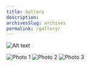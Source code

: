 ```yaml
---
title: Gallery
description: 
archivesSlug: archives
permalink: /gallery/
---
```


![Alt text](/site/images/nitw.JPG)

<div class="photo-grid">
    <img src="/site/images/gallery-1.png" alt="Photo 1">
    <img src="/site/images/gallery-2.png" alt="Photo 2">
    <img src="/site/images/gallery-3.png" alt="Photo 3">
    <!-- Add more photos here -->
</div>

